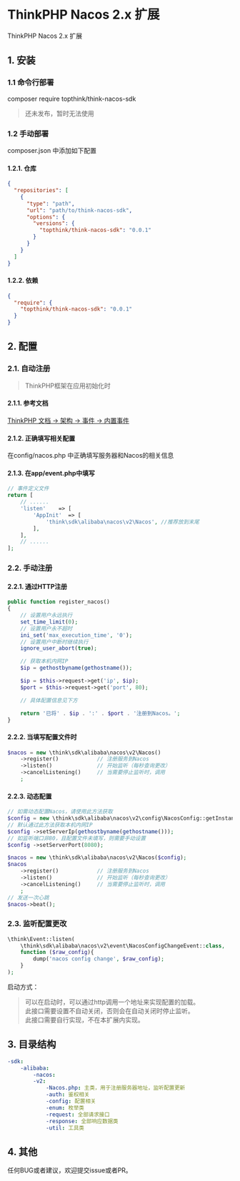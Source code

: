 ThinkPHP Nacos 2.x 扩展
===============

ThinkPHP Nacos 2.x 扩展

## 1. 安装

### 1.1 命令行部署
composer require topthink/think-nacos-sdk
> 还未发布，暂时无法使用

### 1.2 手动部署

composer.json 中添加如下配置

#### 1.2.1. 仓库
```json
{
  "repositories": [
    {
      "type": "path",
      "url": "path/to/think-nacos-sdk",
      "options": {
        "versions": {
          "topthink/think-nacos-sdk": "0.0.1"
        }
      }
    }
  ]
}
```

#### 1.2.2. 依赖
```json
{
  "require": {
    "topthink/think-nacos-sdk": "0.0.1"
  }
}
```

## 2. 配置

### 2.1. 自动注册
> ThinkPHP框架在应用初始化时

#### 2.1.1. 参考文档

[ThinkPHP 文档 -> 架构 -> 事件 -> 内置事件 ](https://doc.thinkphp.cn/v8_0/event.html)

#### 2.1.2. 正确填写相关配置 

在config/nacos.php 中正确填写服务器和Nacos的相关信息

#### 2.1.3. 在app/event.php中填写
```php
// 事件定义文件
return [
    // ......
    'listen'    => [
        'AppInit'  => [
            'think\sdk\alibaba\nacos\v2\Nacos', //推荐放到末尾
        ],
    ],
    // ......
];
```

### 2.2. 手动注册

#### 2.2.1. 通过HTTP注册

```php
public function register_nacos()
{
    // 设置用户永远执行
    set_time_limit(0);
    // 设置用户永不超时
    ini_set('max_execution_time', '0');
    // 设置用户中断时继续执行
    ignore_user_abort(true);

    // 获取本机内网IP
    $ip = gethostbyname(gethostname());

    $ip = $this->request->get('ip', $ip);
    $port = $this->request->get('port', 80);

    // 具体配置信息见下方

    return '已将' . $ip . ':' . $port . '注册到Nacos。';
}
```

#### 2.2.2. 当填写配置文件时
```php
$nacos = new \think\sdk\alibaba\nacos\v2\Nacos()
    ->register()            // 注册服务到Nacos
    ->listen()              // 开始监听（每秒查询更改）
    ->cancelListening()     // 当需要停止监听时，调用
    ;
```

#### 2.2.3. 动态配置

```php
// 如需动态配置Nacos，请使用此方法获取
$config = new \think\sdk\alibaba\nacos\v2\config\NacosConfig::getInstance();
// 默认通过此方法获取本机内网IP
$config ->setServerIp(gethostbyname(gethostname()));
// 如监听端口非80，且配置文件未填写，则需要手动设置
$config ->setServerPort(8080);

$nacos = new \think\sdk\alibaba\nacos\v2\Nacos($config);
$nacos
    ->register()            // 注册服务到Nacos
    ->listen()              // 开始监听（每秒查询更改）
    ->cancelListening()     // 当需要停止监听时，调用
    ;
// 发送一次心跳
$nacos->beat();
```

### 2.3. 监听配置更改

```php
\think\Event::listen(
    \think\sdk\alibaba\nacos\v2\event\NacosConfigChangeEvent::class, 
    function ($raw_config){
        dump('nacos config change', $raw_config);
    }
);
```

启动方式：
> 可以在启动时，可以通过http调用一个地址来实现配置的加载。<br>
> 此接口需要设置不自动关闭，否则会在自动关闭时停止监听。<br>
> 此接口需要自行实现，不在本扩展内实现。

## 3. 目录结构

```yaml
-sdk:
    -alibaba:
        -nacos:
        -v2:
            -Nacos.php: 主类，用于注册服务器地址，监听配置更新
            -auth: 鉴权相关
            -config: 配置相关
            -enum: 枚举类
            -request: 全部请求接口
            -response: 全部响应数据类
            -util: 工具类
```

## 4. 其他

任何BUG或者建议，欢迎提交issue或者PR。
